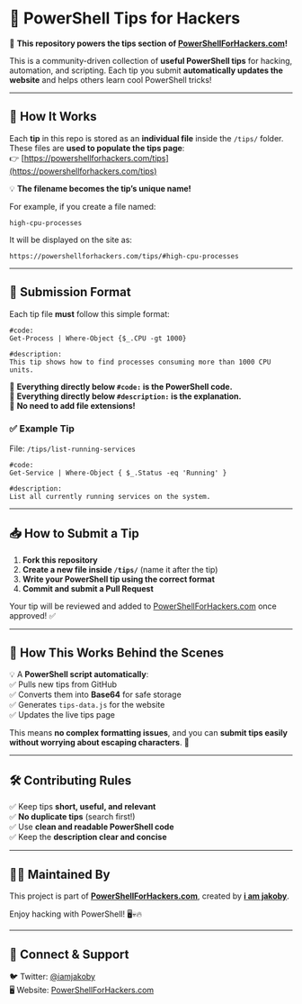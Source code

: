 # 📌 PowerShell Tips for Hackers  

🚀 **This repository powers the tips section of [PowerShellForHackers.com](https://powershellforhackers.com/tips)!**  

This is a community-driven collection of **useful PowerShell tips** for hacking, automation, and scripting. Each tip you submit **automatically updates the website** and helps others learn cool PowerShell tricks!  

---

## **📜 How It Works**  
Each **tip** in this repo is stored as an **individual file** inside the `/tips/` folder.  
These files are **used to populate the tips page**:  
👉 [https://powershellforhackers.com/tips](https://powershellforhackers.com/tips)  

💡 **The filename becomes the tip’s unique name!**  

For example, if you create a file named:  
```
high-cpu-processes
```
It will be displayed on the site as:  
```
https://powershellforhackers.com/tips/#high-cpu-processes
```

---

## **📝 Submission Format**  
Each tip file **must** follow this simple format:  

```
#code:
Get-Process | Where-Object {$_.CPU -gt 1000}

#description:
This tip shows how to find processes consuming more than 1000 CPU units.
```

🔹 **Everything directly below `#code:` is the PowerShell code.**  
🔹 **Everything directly below `#description:` is the explanation.**  
🔹 **No need to add file extensions!**  

### **✅ Example Tip**  
File: `/tips/list-running-services`  
```
#code:
Get-Service | Where-Object { $_.Status -eq 'Running' }

#description:
List all currently running services on the system.
```

---

## **📥 How to Submit a Tip**  
1. **Fork this repository**  
2. **Create a new file inside `/tips/`** (name it after the tip)  
3. **Write your PowerShell tip using the correct format**  
4. **Commit and submit a Pull Request**  

Your tip will be reviewed and added to [PowerShellForHackers.com](https://powershellforhackers.com/tips) once approved! ✅  

---

## **🔧 How This Works Behind the Scenes**  
💡 A **PowerShell script automatically**:  
✅ Pulls new tips from GitHub  
✅ Converts them into **Base64** for safe storage  
✅ Generates `tips-data.js` for the website  
✅ Updates the live tips page  

This means **no complex formatting issues**, and you can **submit tips easily without worrying about escaping characters**. 🎯  

---

## **🛠 Contributing Rules**  
✅ Keep tips **short, useful, and relevant**  
✅ **No duplicate tips** (search first!)  
✅ Use **clean and readable PowerShell code**  
✅ Keep the **description clear and concise**  

---

## **👨‍💻 Maintained By**  
This project is part of **[PowerShellForHackers.com](https://powershellforhackers.com)**, created by **[i am jakoby](https://twitter.com/i_am_jakoby)**.  

Enjoy hacking with PowerShell! 🖥️💀🔥  

---

## **🔗 Connect & Support**  
🐦 Twitter: [@iamjakoby](https://twitter.com/i_am_jakoby)  
🖥️ Website: [PowerShellForHackers.com](https://powershellforhackers.com)  

